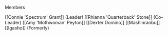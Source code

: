 Members

[[Connie 'Spectrum' Grant]] (Leader)
[[Rhianna 'Quarterback' Stone]] (Co-Leader)
[[Amy 'Mothwoman' Peyton]]
[[Dexter Domino]]
[[Mashinranbu]]
[[Igasho]] (Formerly)
